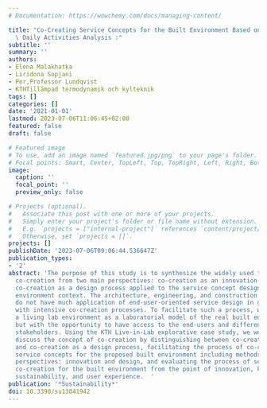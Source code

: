 ```yaml
---
# Documentation: https://wowchemy.com/docs/managing-content/

title: "Co-Creating Service Concepts for the Built Environment Based on the End-User's\
  \ Daily Activities Analysis :"
subtitle: ''
summary: ''
authors:
- Elena Malakhatka
- Liridona Sopjani
- Per,Professor Lundqvist
- KTHTillämpad termodynamik och kylteknik
tags: []
categories: []
date: '2021-01-01'
lastmod: 2023-07-06T11:06:45+02:00
featured: false
draft: false

# Featured image
# To use, add an image named `featured.jpg/png` to your page's folder.
# Focal points: Smart, Center, TopLeft, Top, TopRight, Left, Right, BottomLeft, Bottom, BottomRight.
image:
  caption: ''
  focal_point: ''
  preview_only: false

# Projects (optional).
#   Associate this post with one or more of your projects.
#   Simply enter your project's folder or file name without extension.
#   E.g. `projects = ["internal-project"]` references `content/project/deep-learning/index.md`.
#   Otherwise, set `projects = []`.
projects: []
publishDate: '2023-07-06T09:06:44.536647Z'
publication_types:
- '2'
abstract: 'The purpose of this study is to synthesize the widely used theories about
  co-creation from two main perspectives: co-creation as an innovation process and
  co-creation as a design process applied to the service concept design in the built
  environment context. The architecture, engineering, and construction (AEC) industry
  do not have much application of end-user-oriented service design in general, especially
  with intensive co-creation processes. To facilitate such a process, we are using
  a living lab environment as a laboratorial model of the real built environment,
  but with the opportunity to have access to the end-users and different types of
  stakeholders. Using the KTH Live-in-Lab explorative case study, we were able to
  discuss the concept of co-creation by distinguishing between co-creation as innovation
  and co-creation as a design process, facilitating the process of co-creation of
  service concepts for the proposed built environment including methods from both
  perspectives: innovation and design, and evaluating the process of service concepts
  co-creation for the built environment from the point of innovation, knowledge transfer,
  sustainability, and user experience.  '
publication: '*Sustainability*'
doi: 10.3390/su13041942
---
```

